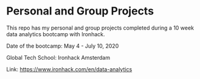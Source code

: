 # Personal and Group Projects

This repo has my personal and group projects completed during a 10 week data analytics bootcamp with Ironhack.

Date of the bootcamp: May 4 - July 10, 2020

Global Tech School: Ironhack Amsterdam

Link: https://www.ironhack.com/en/data-analytics
